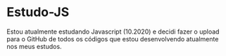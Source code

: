 # Estudo-JS
Estou atualmente estudando Javascript (10.2020) e decidi fazer o upload para o GitHub de todos os códigos que estou desenvolvendo atualmente nos meus estudos.
